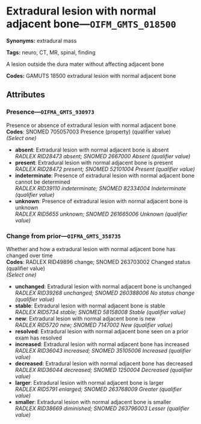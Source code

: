 # Extradural lesion with normal adjacent bone—`OIFM_GMTS_018500`

**Synonyms:** extradural mass

**Tags:** neuro, CT, MR, spinal, finding

A lesion outside the dura mater without affecting adjacent bone

**Codes:** GAMUTS 18500 extradural lesion with normal adjacent bone

## Attributes

### Presence—`OIFMA_GMTS_930973`

Presence or absence of extradural lesion with normal adjacent bone  
**Codes**: SNOMED 705057003 Presence (property) (qualifier value)  
*(Select one)*

- **absent**: Extradural lesion with normal adjacent bone is absent  
_RADLEX RID28473 absent; SNOMED 2667000 Absent (qualifier value)_
- **present**: Extradural lesion with normal adjacent bone is present  
_RADLEX RID28472 present; SNOMED 52101004 Present (qualifier value)_
- **indeterminate**: Presence of extradural lesion with normal adjacent bone cannot be determined  
_RADLEX RID39110 indeterminate; SNOMED 82334004 Indeterminate (qualifier value)_
- **unknown**: Presence of extradural lesion with normal adjacent bone is unknown  
_RADLEX RID5655 unknown; SNOMED 261665006 Unknown (qualifier value)_

### Change from prior—`OIFMA_GMTS_358735`

Whether and how a extradural lesion with normal adjacent bone has changed over time  
**Codes**: RADLEX RID49896 change; SNOMED 263703002 Changed status (qualifier value)  
*(Select one)*

- **unchanged**: Extradural lesion with normal adjacent bone is unchanged  
_RADLEX RID39268 unchanged; SNOMED 260388006 No status change (qualifier value)_
- **stable**: Extradural lesion with normal adjacent bone is stable  
_RADLEX RID5734 stable; SNOMED 58158008 Stable (qualifier value)_
- **new**: Extradural lesion with normal adjacent bone is new  
_RADLEX RID5720 new; SNOMED 7147002 New (qualifier value)_
- **resolved**: Extradural lesion with normal adjacent bone seen on a prior exam has resolved  
- **increased**: Extradural lesion with normal adjacent bone has increased  
_RADLEX RID36043 increased; SNOMED 35105006 Increased (qualifier value)_
- **decreased**: Extradural lesion with normal adjacent bone has decreased  
_RADLEX RID36044 decreased; SNOMED 1250004 Decreased (qualifier value)_
- **larger**: Extradural lesion with normal adjacent bone is larger  
_RADLEX RID5791 enlarged; SNOMED 263768009 Greater (qualifier value)_
- **smaller**: Extradural lesion with normal adjacent bone is smaller  
_RADLEX RID38669 diminished; SNOMED 263796003 Lesser (qualifier value)_